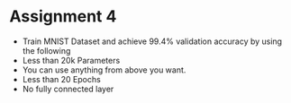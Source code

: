 # Assignment 4

- Train MNIST Dataset and achieve 99.4% validation accuracy by using the following
 - Less than 20k Parameters
 - You can use anything from above you want. 
 - Less than 20 Epochs
 - No fully connected layer
